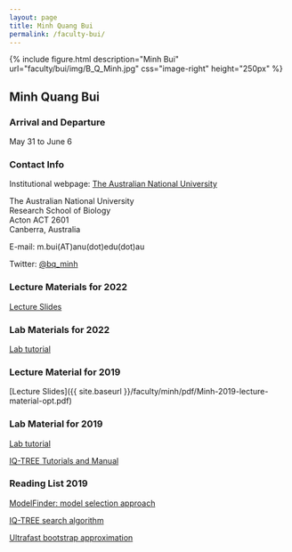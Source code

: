 ```yaml
---
layout: page
title: Minh Quang Bui
permalink: /faculty-bui/
---
```

{% include figure.html description="Minh Bui" url="faculty/bui/img/B_Q_Minh.jpg" css="image-right" height="250px" %}

## Minh Quang Bui

### Arrival and Departure 

May 31 to June 6

### Contact Info

Institutional webpage: [The Australian National University](https://researchers.anu.edu.au/researchers/bui-m)

The Australian National University<br>
Research School of Biology<br>
Acton ACT 2601<br>
Canberra, Australia<br>

E-mail: m.bui(AT)anu(dot)edu(dot)au

Twitter: [@bq_minh](https://twitter.com/bq_minh)

### Lecture Materials for 2022
[Lecture Slides]()

### Lab Materials for 2022
[Lab tutorial](http://www.iqtree.org/workshop/molevol2022)

### Lecture Material for 2019 

[Lecture Slides]({{ site.baseurl }}/faculty/minh/pdf/Minh-2019-lecture-material-opt.pdf)

### Lab Material for 2019

[Lab tutorial](http://www.iqtree.org/workshop/molevol2019)

[IQ-TREE Tutorials and Manual](http://www.iqtree.org/doc)

### Reading List 2019

[ModelFinder: model selection approach](https://doi.org/10.1038/nmeth.4285)

[IQ-TREE search algorithm](https://doi.org/10.1093/molbev/msu300)

[Ultrafast bootstrap approximation](https://doi.org/10.1093/molbev/mst024)
